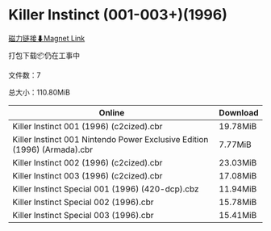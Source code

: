 # Killer Instinct (001-003+)(1996)

[磁力链接⬇Magnet Link](magnet:?xt=urn:btih:31d7bf54d5ea5c96d3d1045c511040f3211ae766&dn=Killer%20Instinct%20%28001-003%2B%29%281996%29)

打包下载📦仍在工事中

文件数：7

总大小：110.80MiB

Online | Download
--- | ---
Killer Instinct 001 (1996) (c2cized).cbr | 19.78MiB
Killer Instinct 001 Nintendo Power Exclusive Edition (1996) (Armada).cbr | 7.77MiB
Killer Instinct 002 (1996) (c2cized).cbr | 23.03MiB
Killer Instinct 003 (1996) (c2cized).cbr | 17.08MiB
Killer Instinct Special 001 (1996) (420-dcp).cbz | 11.94MiB
Killer Instinct Special 002 (1996).cbr | 15.78MiB
Killer Instinct Special 003 (1996).cbr | 15.41MiB